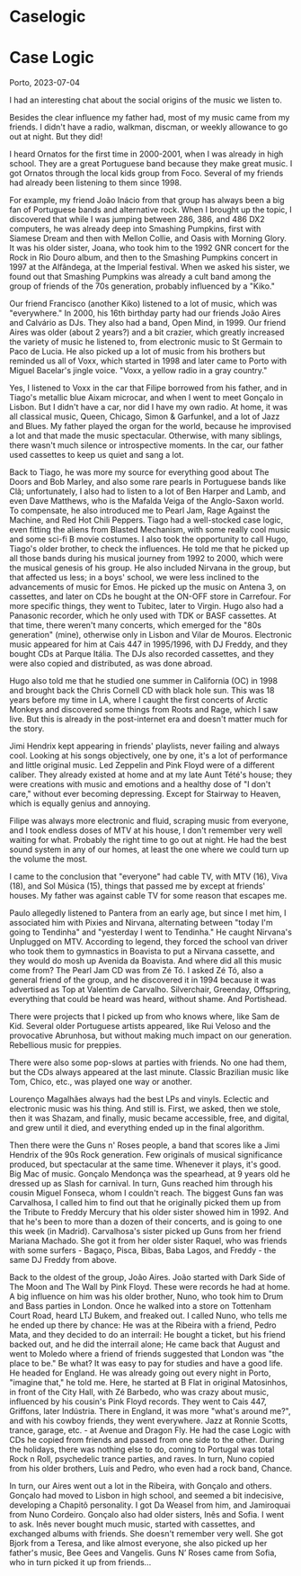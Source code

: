 # Caselogic

# Case Logic

Porto, 2023-07-04

I had an interesting chat about the social origins of the music we listen to.

Besides the clear influence my father had, most of my music came from my friends. I didn't have a radio, walkman, discman, or weekly allowance to go out at night. But they did!

I heard Ornatos for the first time in 2000-2001, when I was already in high school. They are a great Portuguese band because they make great music. I got Ornatos through the local kids group from Foco. Several of my friends had already been listening to them since 1998.

For example, my friend João Inácio from that group has always been a big fan of Portuguese bands and alternative rock. When I brought up the topic, I discovered that while I was jumping between 286, 386, and 486 DX2 computers, he was already deep into Smashing Pumpkins, first with Siamese Dream and then with Mellon Collie, and Oasis with Morning Glory. It was his older sister, Joana, who took him to the 1992 GNR concert for the Rock in Rio Douro album, and then to the Smashing Pumpkins concert in 1997 at the Alfândega, at the Imperial festival. When we asked his sister, we found out that Smashing Pumpkins was already a cult band among the group of friends of the 70s generation, probably influenced by a "Kiko."

Our friend Francisco (another Kiko) listened to a lot of music, which was "everywhere." In 2000, his 16th birthday party had our friends João Aires and Calvário as DJs. They also had a band, Open Mind, in 1999. Our friend Aires was older (about 2 years?) and a bit crazier, which greatly increased the variety of music he listened to, from electronic music to St Germain to Paco de Lucia. He also picked up a lot of music from his brothers but reminded us all of Voxx, which started in 1998 and later came to Porto with Miguel Bacelar's jingle voice. "Voxx, a yellow radio in a gray country."

Yes, I listened to Voxx in the car that Filipe borrowed from his father, and in Tiago's metallic blue Aixam microcar, and when I went to meet Gonçalo in Lisbon. But I didn't have a car, nor did I have my own radio. At home, it was all classical music, Queen, Chicago, Simon & Garfunkel, and a lot of Jazz and Blues. My father played the organ for the world, because he improvised a lot and that made the music spectacular. Otherwise, with many siblings, there wasn't much silence or introspective moments. In the car, our father used cassettes to keep us quiet and sang a lot.

Back to Tiago, he was more my source for everything good about The Doors and Bob Marley, and also some rare pearls in Portuguese bands like Clã; unfortunately, I also had to listen to a lot of Ben Harper and Lamb, and even Dave Matthews, who is the Mafalda Veiga of the Anglo-Saxon world. To compensate, he also introduced me to Pearl Jam, Rage Against the Machine, and Red Hot Chili Peppers. Tiago had a well-stocked case logic, even fitting the aliens from Blasted Mechanism, with some really cool music and some sci-fi B movie costumes. I also took the opportunity to call Hugo, Tiago's older brother, to check the influences. He told me that he picked up all those bands during his musical journey from 1992 to 2000, which were the musical genesis of his group. He also included Nirvana in the group, but that affected us less; in a boys' school, we were less inclined to the advancements of music for Emos. He picked up the music on Antena 3, on cassettes, and later on CDs he bought at the ON-OFF store in Carrefour. For more specific things, they went to Tubitec, later to Virgin. Hugo also had a Panasonic recorder, which he only used with TDK or BASF cassettes. At that time, there weren't many concerts, which emerged for the "80s generation" (mine), otherwise only in Lisbon and Vilar de Mouros. Electronic music appeared for him at Cais 447 in 1995/1996, with DJ Freddy, and they bought CDs at Parque Itália. The DJs also recorded cassettes, and they were also copied and distributed, as was done abroad.

Hugo also told me that he studied one summer in California (OC) in 1998 and brought back the Chris Cornell CD with black hole sun. This was 18 years before my time in LA, where I caught the first concerts of Arctic Monkeys and discovered some things from Roots and Rage, which I saw live. But this is already in the post-internet era and doesn't matter much for the story.

Jimi Hendrix kept appearing in friends' playlists, never failing and always cool. Looking at his songs objectively, one by one, it's a lot of performance and little original music. Led Zeppelin and Pink Floyd were of a different caliber. They already existed at home and at my late Aunt Tété's house; they were creations with music and emotions and a healthy dose of "I don't care," without ever becoming depressing. Except for Stairway to Heaven, which is equally genius and annoying.

Filipe was always more electronic and fluid, scraping music from everyone, and I took endless doses of MTV at his house, I don't remember very well waiting for what. Probably the right time to go out at night. He had the best sound system in any of our homes, at least the one where we could turn up the volume the most.

I came to the conclusion that "everyone" had cable TV, with MTV (16), Viva (18), and Sol Música (15), things that passed me by except at friends' houses. My father was against cable TV for some reason that escapes me.

Paulo allegedly listened to Pantera from an early age, but since I met him, I associated him with Pixies and Nirvana, alternating between "today I'm going to Tendinha" and "yesterday I went to Tendinha." He caught Nirvana's Unplugged on MTV. According to legend, they forced the school van driver who took them to gymnastics in Boavista to put a Nirvana cassette, and they would do mosh up Avenida da Boavista. And where did all this music come from? The Pearl Jam CD was from Zé Tó. I asked Zé Tó, also a general friend of the group, and he discovered it in 1994 because it was advertised as Top at Valentim de Carvalho. Silverchair, Greenday, Offspring, everything that could be heard was heard, without shame. And Portishead.

There were projects that I picked up from who knows where, like Sam de Kid. Several older Portuguese artists appeared, like Rui Veloso and the provocative Abrunhosa, but without making much impact on our generation. Rebellious music for preppies.

There were also some pop-slows at parties with friends. No one had them, but the CDs always appeared at the last minute. Classic Brazilian music like Tom, Chico, etc., was played one way or another.

Lourenço Magalhães always had the best LPs and vinyls. Eclectic and electronic music was his thing. And still is. First, we asked, then we stole, then it was Shazam, and finally, music became accessible, free, and digital, and grew until it died, and everything ended up in the final algorithm.

Then there were the Guns n' Roses people, a band that scores like a Jimi Hendrix of the 90s Rock generation. Few originals of musical significance produced, but spectacular at the same time. Whenever it plays, it's good. Big Mac of music. Gonçalo Mendonça was the spearhead, at 9 years old he dressed up as Slash for carnival. In turn, Guns reached him through his cousin Miguel Fonseca, whom I couldn't reach. The biggest Guns fan was Carvalhosa, I called him to find out that he originally picked them up from the Tribute to Freddy Mercury that his older sister showed him in 1992. And that he's been to more than a dozen of their concerts, and is going to one this week (in Madrid). Carvalhosa's sister picked up Guns from her friend Mariana Machado. She got it from her older sister Raquel, who was friends with some surfers - Bagaço, Pisca, Bibas, Baba Lagos, and Freddy - the same DJ Freddy from above.

Back to the oldest of the group, João Aires. João started with Dark Side of The Moon and The Wall by Pink Floyd. These were records he had at home. A big influence on him was his older brother, Nuno, who took him to Drum and Bass parties in London. Once he walked into a store on Tottenham Court Road, heard LTJ Bukem, and freaked out. I called Nuno, who tells me he ended up there by chance: He was at the Ribeira with a friend, Pedro Mata, and they decided to do an interrail: He bought a ticket, but his friend backed out, and he did the interrail alone; He came back that August and went to Moledo where a friend of friends suggested that London was "the place to be." Be what? It was easy to pay for studies and have a good life. He headed for England. He was already going out every night in Porto, "imagine that," he told me. Here, he started at B Flat in original Matosinhos, in front of the City Hall, with Zé Barbedo, who was  crazy about music, influenced by his cousin's Pink Floyd records. They went to Cais 447, Griffons, later Indústria. There in England, it was more "what's around me?", and with his cowboy friends, they went everywhere. Jazz at Ronnie Scotts, trance, garage, etc. - at Avenue and Dragon Fly. He had the case Logic with CDs he copied from friends and passed from one side to the other. During the holidays, there was nothing else to do, coming to Portugal was total Rock n Roll, psychedelic trance parties, and raves. In turn, Nuno copied from his older brothers, Luís and Pedro, who even had a rock band, Chance.

In turn, our Aires went out a lot in the Ribeira, with Gonçalo and others. Gonçalo had moved to Lisbon in high school, and seemed a bit indecisive, developing a Chapitô personality. I got Da Weasel from him, and Jamiroquai from Nuno Cordeiro. Gonçalo also had older sisters, Inês and Sofia. I went to ask. Inês never bought much music, started with cassettes, and exchanged albums with friends. She doesn't remember very well. She got Bjork from a Teresa, and like almost everyone, she also picked up her father's music, Bee Gees and Vangelis. Guns N’ Roses came from Sofia, who in turn picked it up from friends...
